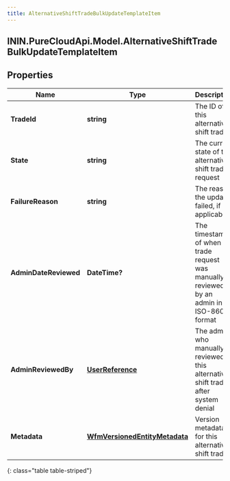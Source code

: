 ```yaml
---
title: AlternativeShiftTradeBulkUpdateTemplateItem
---
```

## ININ.PureCloudApi.Model.AlternativeShiftTradeBulkUpdateTemplateItem

## Properties

|Name | Type | Description | Notes|
|------------ | ------------- | ------------- | -------------|
| **TradeId** | **string** | The ID of this alternative shift trade | |
| **State** | **string** | The current state of this alternative shift trade request | |
| **FailureReason** | **string** | The reason the update failed, if applicable | [optional] |
| **AdminDateReviewed** | **DateTime?** | The timestamp of when the trade request was manually reviewed by an admin in ISO-8601 format | [optional] |
| **AdminReviewedBy** | [**UserReference**](UserReference.html) | The admin who manually reviewed this alternative shift trade after system denial | [optional] |
| **Metadata** | [**WfmVersionedEntityMetadata**](WfmVersionedEntityMetadata.html) | Version metadata for this alternative shift trade | |
{: class="table table-striped"}


